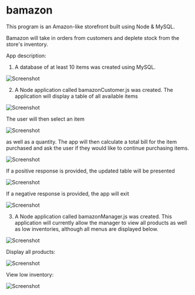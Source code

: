# bamazon

This program is an Amazon-like storefront built using Node & MySQL. 

Bamazon will take in orders from customers and deplete stock from the store's inventory.

App description:

1) A database of at least 10 items was created using MySQL.

![Screenshot](bamazon_db.png)

2) A Node application called bamazonCustomer.js was created. The application will display a table of all available items

![Screenshot](products_db.png)

The user will then select an item

![Screenshot](prodselect.png)

as well as a quantity. The app will then calculate a total bill for the item purchased and ask the user if they would like to continue purchasing items.

![Screenshot](prodquant.png)

If a positive response is provided, the updated table will be presented

![Screenshot](productyes.png)

If a negative response is provided, the app will exit

![Screenshot](productno.png)

3) A Node application called bamazonManager.js was created. This application will currently allow the manager to view all products as well as low inventories, although all menus are displayed below.

![Screenshot](managerintro.png)

Display all products:

![Screenshot](managerview.png)

View low inventory:

![Screenshot](managerlow.png)





